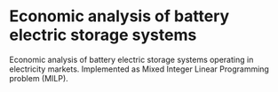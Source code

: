 # Economic analysis of battery electric storage systems
 Economic analysis of battery electric storage systems operating in electricity markets.
 Implemented as Mixed Integer Linear Programming problem (MILP).
